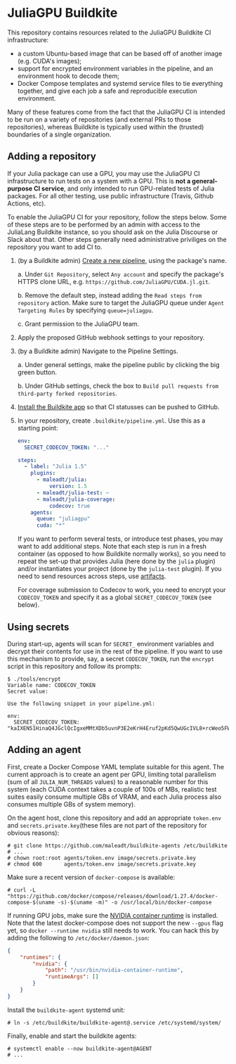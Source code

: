 # JuliaGPU Buildkite

This repository contains resources related to the JuliaGPU Buildkite CI infrastructure:

- a custom Ubuntu-based image that can be based off of another image (e.g.
  CUDA's images);
- support for encrypted environment variables in the pipeline, and an
  environment hook to decode them;
- Docker Compose templates and systemd service files to tie everything together,
  and give each job a safe and reproducible execution environment.

Many of these features come from the fact that the JuliaGPU CI is intended to be
run on a variety of repositories (and external PRs to those repositories),
whereas Buildkite is typically used within the (trusted) boundaries of a single
organization.


## Adding a repository

If your Julia package can use a GPU, you may use the JuliaGPU CI infrastructure to run tests
on a system with a GPU. This is **not a general-purpose CI service**, and only intended to
run GPU-related tests of Julia packages. For all other testing, use public infrastructure
(Travis, Github Actions, etc).

To enable the JuliaGPU CI for your repository, follow the steps below. Some of these steps
are to be performed by an admin with access to the JuliaLang Buildkite instance, so you
should ask on the Julia Discourse or Slack about that. Other steps generally need
administrative priviliges on the repository you want to add CI to.

1. (by a Buildkite admin) [Create a new
   pipeline](https://buildkite.com/organizations/julialang/pipelines/new), using the
   package's name.

   a. Under `Git Repository`, select `Any account` and specify the package's HTTPS clone
      URL, e.g. `https://github.com/JuliaGPU/CUDA.jl.git`.

   b. Remove the default step, instead adding the `Read steps from repository` action. Make
      sure to target the JuliaGPU queue under `Agent Targeting Rules` by specifying
      `queue=juliagpu`.

   c. Grant permission to the JuliaGPU team.

2. Apply the proposed GitHub webhook settings to your repository.

3. (by a Buildkite admin) Navigate to the Pipeline Settings.

   a. Under general settings, make the pipeline public by clicking the big green button.

   b. Under GitHub settings, check the box to `Build pull requests from third-party forked
      repositories`.

4. [Install the Buildkite
   app](https://github.com/settings/connections/applications/Iv1.112bf4be3e5ecdeb) so that
   CI statusses can be pushed to GitHub.

5. In your repository, create `.buildkite/pipeline.yml`. Use this as a starting point:

   ```yaml
   env:
     SECRET_CODECOV_TOKEN: "..."

   steps:
     - label: "Julia 1.5"
       plugins:
         - maleadt/julia:
             version: 1.5
         - maleadt/julia-test: ~
         - maleadt/julia-coverage:
             codecov: true
       agents:
         queue: "juliagpu"
         cuda: "*"
   ```

    If you want to perform several tests, or introduce test phases, you may want to add
    additional steps. Note that each step is run in a fresh container (as opposed to how
    Buildkite normally works), so you need to repeat the set-up that provides Julia (here
    done by the `julia` plugin) and/or instantiates your project (done by the `julia-test`
    plugin). If you need to send resources across steps, use
    [artifacts](https://buildkite.com/docs/pipelines/artifacts).

    For coverage submission to Codecov to work, you need to encrypt your `CODECOV_TOKEN` and
    specify it as a global `SECRET_CODECOV_TOKEN` (see below).



## Using secrets

During start-up, agents will scan for `SECRET_` environment variables and decrypt their
contents for use in the rest of the pipeline. If you want to use this mechanism to provide,
say, a secret `CODECOV_TOKEN`, run the `encrypt` script in this repository and follow its
prompts:


```
$ ./tools/encrypt
Variable name: CODECOV_TOKEN
Secret value:

Use the following snippet in your pipeline.yml:

env:
  SECRET_CODECOV_TOKEN: "kaIXEN51HinaQ4JGclQcIgxeMMtXDb5uvnP3E2eKrH4Eruf2pKd5QwUGcIVL8+rcWeo5FWj883rNxRQEH3YeCWs6/i7vzs+ORvG51QeCNYQgNqFzPsWRcq5qJYc+JPFbisS7q9nghqWTwr52cnjarD4Xx3ceGorMyS5NvFpCNxMgqHNyGkLvipxcTTJfKZK61bpnbntoIjiIO1XSZKjcxnXFGFnolV9BHCr5v8f7F42n2tUH7X3nDHmTBr1AbO2lFAU9ra/KezHcIf0wg2HcV8LZD0+mj8q/SBPjQZSH7cxwx4Q2eTjT4Sw7xnrBGuySVm8ZPCAV7nRNEHo+VqR+GQ=="
```


## Adding an agent

First, create a Docker Compose YAML template suitable for this agent. The
current approach is to create an agent per GPU, limiting total parallelism (sum
of all `JULIA_NUM_THREADS` values) to a reasonable number for this system (each
CUDA context takes a couple of 100s of MBs, realistic test suites easily consume
multiple GBs of VRAM, and each Julia process also consumes multiple GBs of
system memory).

On the agent host, clone this repository and add an appropriate `token.env` and
`secrets.private.key`(these files are not part of the repository for obvious reasons):

```
# git clone https://github.com/maleadt/buildkite-agents /etc/buildkite
# ...
# chown root:root agents/token.env image/secrets.private.key
# chmod 600       agents/token.env image/secrets.private.key
```

Make sure a recent version of `docker-compose` is available:

```
# curl -L "https://github.com/docker/compose/releases/download/1.27.4/docker-compose-$(uname -s)-$(uname -m)" -o /usr/local/bin/docker-compose
```

If running GPU jobs, make sure the [NVIDIA container
runtime](https://github.com/NVIDIA/nvidia-container-runtime) is installed. Note
that the latest docker-compose does not support the new `--gpus` flag yet, so
`docker --runtime nvidia` still needs to work. You can hack this by adding the
following to `/etc/docker/daemon.json`:

```json
{
    "runtimes": {
        "nvidia": {
            "path": "/usr/bin/nvidia-container-runtime",
            "runtimeArgs": []
        }
    }
}
```

Install the `buildkite-agent` systemd unit:

```
# ln -s /etc/buildkite/buildkite-agent@.service /etc/systemd/system/
```

Finally, enable and start the buildkite agents:

```
# systemctl enable --now buildkite-agent@AGENT
# ...
```
